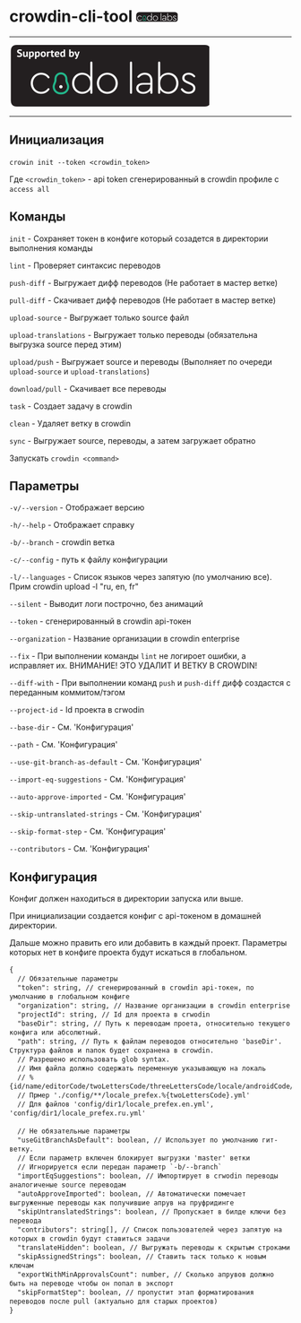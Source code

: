 # crowdin-cli-tool [![Supporting](https://github.com/Cado-Labs/cado-labs-logos/blob/main/cado_labs_badge.png)](https://github.com/Cado-Labs/)

---

<p>
  <a href="https://github.com/Cado-Labs">
    <img src="https://github.com/Cado-Labs/cado-labs-logos/blob/main/cado_labs_supporting.svg" alt="Supported by Cado Labs" />
  </a>
</p>

---

## Инициализация

`crowin init --token <crowdin_token>`

Где `<crowdin_token>` - api token сгенерированный в crowdin профиле с `access all`

## Команды

`init` - Сохраняет токен в конфиге который созадется в директории выполнения команды

`lint` - Проверяет синтаксис переводов 

`push-diff` - Выгружает дифф переводов (Не работает в мастер ветке)

`pull-diff` - Скачивает дифф переводов (Не работает в мастер ветке)

`upload-source` - Выгружает только source файл

`upload-translations` - Выгружает только переводы (обязательна выгрузка source перед этим)

`upload/push` - Выгружает source и переводы (Выполняет по очереди `upload-source` и `upload-translations`)

`download/pull` - Скачивает все переводы

`task` - Создает задачу в crowdin

`clean` - Удаляет ветку в crowdin

`sync` - Выгружает source, переводы, а затем загружает обратно

Запускать `crowdin <command>`

## Параметры

`-v/--version` - Отображает версию

`-h/--help` - Отображает справку

`-b/--branch` - crowdin ветка

`-c/--config` - путь к файлу конфигурации

`-l/--languages` - Список языков через запятую (по умолчанию все). Прим crowdin upload -l "ru, en, fr"

`--silent` - Выводит логи построчно, без анимаций

`--token` - сгенерированный в crowdin api-токен

`--organization` - Название организации в crowdin enterprise

`--fix` - При выполнении команды `lint` не логироет ошибки, а исправляет их. ВНИМАНИЕ! ЭТО УДАЛИТ И ВЕТКУ В CROWDIN!

`--diff-with` - При выполнении команд `push` и `push-diff` дифф создастся с переданным коммитом/тэгом

`--project-id` - Id проекта в crwodin

`--base-dir` - См. 'Конфигурация'

`--path` - См. 'Конфигурация'

`--use-git-branch-as-default` - См. 'Конфигурация'

`--import-eq-suggestions` - См. 'Конфигурация'

`--auto-approve-imported` - См. 'Конфигурация'

`--skip-untranslated-strings` - См. 'Конфигурация'

`--skip-format-step` - См. 'Конфигурация'

`--contributors` - См. 'Конфигурация'

## Конфигурация

Конфиг должен находиться в директории запуска или выше.

При инициализации создается конфиг с api-токеном в домашней директории.

Дальше можно править его или добавить в каждый проект. Параметры которых нет в конфиге проекта будут искаться в глобальном.

```
{
  // Обязательные параметры
  "token": string, // сгенерированный в crowdin api-токен, по умолчанию в глобальном конфиге
  "organization": string, // Название организации в crowdin enterprise
  "projectId": string, // Id для проекта в crwodin
  "baseDir": string, // Путь к переводам проета, относительно текущего конфига или абсолютный.
  "path": string, // Путь к файлам переводов относительно 'baseDir'. Структура файлов и папок будет сохранена в crowdin.
  // Разрешено использовать glob syntax.
  // Имя файла должно содержать переменную указывающую на локаль
  // %{id/name/editorCode/twoLettersCode/threeLettersCode/locale/androidCode/osxLocale}
  // Прмер './config/**/locale_prefex.%{twoLettersCode}.yml'
  // Для файлов 'config/dir1/locale_prefex.en.yml', 'config/dir1/locale_prefex.ru.yml'

  // Не обязательные параметры
  "useGitBranchAsDefault": boolean, // Использует по умолчанию гит-ветку.
  // Если параметр включен блокирует выгрузки 'master' ветки
  // Игнорируется если передан параметр `-b/--branch`
  "importEqSuggestions": boolean, // Импортирует в crwodin переводы аналогиченые source переводам
  "autoApproveImported": boolean, // Автоматически помечает выгруженные переводы как получившие апрув на пруфридинге
  "skipUntranslatedStrings": boolean, // Пропускает в билде ключи без перевода
  "contributors": string[], // Список пользователей через запятую на которыx в crowdin будут ставиться задачи
  "translateHidden": boolean, // Выгружать переводы к скрытым строками
  "skipAssignedStrings": boolean, // Ставить таск только к новым ключам
  "exportWithMinApprovalsCount": number, // Сколько апрувов должно быть на переводе чтобы он попал в экспорт
  "skipFormatStep": boolean, // пропустит этап форматирования переводов после pull (актуально для старых проектов)
}
```
